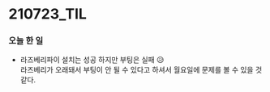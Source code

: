 # 210723_TIL

### 오늘 한 일

* 라즈베리파이 설치는 성공 하지만 부팅은 실패 😥 <br> 라즈베리가 오래돼서 부팅이 안 될 수 있다고 하셔서 월요일에 문제를 볼 수 있을 것 같다.